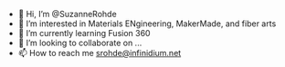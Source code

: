 - 👋 Hi, I’m @SuzanneRohde
- 👀 I’m interested in Materials ENgineering, MakerMade, and fiber arts
- 🌱 I’m currently learning Fusion 360
- 💞️ I’m looking to collaborate on ...
- 📫 How to reach me srohde@infinidium.net

<!---
SuzanneRohde/SuzanneRohde is a ✨ special ✨ repository because its `README.md` (this file) appears on your GitHub profile.
You can click the Preview link to take a look at your changes.
--->

